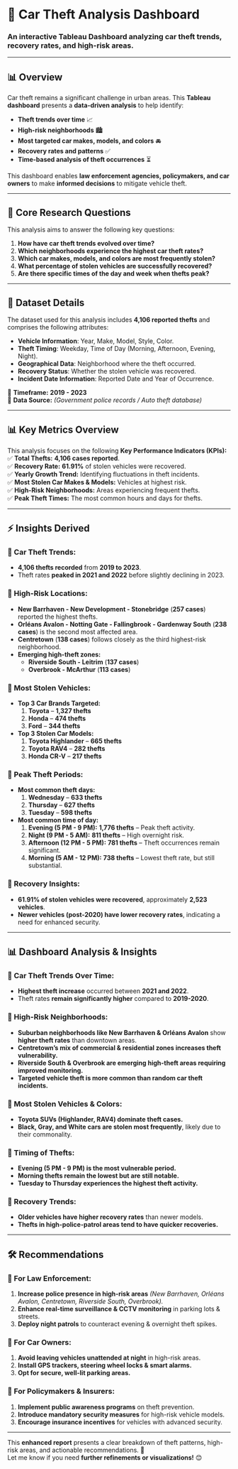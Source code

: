 # 🚗 Car Theft Analysis Dashboard

### An interactive Tableau Dashboard analyzing car theft trends, recovery rates, and high-risk areas.

---

## 📊 Overview
Car theft remains a significant challenge in urban areas. This **Tableau dashboard** presents a **data-driven analysis** to help identify:
- **Theft trends over time** 📈
- **High-risk neighborhoods** 🏙️
- **Most targeted car makes, models, and colors** 🚘
- **Recovery rates and patterns** ✅
- **Time-based analysis of theft occurrences** ⏳

This dashboard enables **law enforcement agencies, policymakers, and car owners** to make **informed decisions** to mitigate vehicle theft.

---

## 🔎 Core Research Questions
This analysis aims to answer the following key questions:
1. **How have car theft trends evolved over time?**
2. **Which neighborhoods experience the highest car theft rates?**
3. **Which car makes, models, and colors are most frequently stolen?**
4. **What percentage of stolen vehicles are successfully recovered?**
5. **Are there specific times of the day and week when thefts peak?**

---

## 📂 Dataset Details
The dataset used for this analysis includes **4,106 reported thefts** and comprises the following attributes:
- **Vehicle Information**: Year, Make, Model, Style, Color.
- **Theft Timing**: Weekday, Time of Day (Morning, Afternoon, Evening, Night).
- **Geographical Data**: Neighborhood where the theft occurred.
- **Recovery Status**: Whether the stolen vehicle was recovered.
- **Incident Date Information**: Reported Date and Year of Occurrence.

📌 **Timeframe:** **2019 - 2023**  
📌 **Data Source:** _(Government police records / Auto theft database)_

---

## 📊 Key Metrics Overview
This analysis focuses on the following **Key Performance Indicators (KPIs):**
✅ **Total Thefts:** **4,106 cases reported**.  
✅ **Recovery Rate:** **61.91%** of stolen vehicles were recovered.  
✅ **Yearly Growth Trend:** Identifying fluctuations in theft incidents.  
✅ **Most Stolen Car Makes & Models:** Vehicles at highest risk.  
✅ **High-Risk Neighborhoods:** Areas experiencing frequent thefts.  
✅ **Peak Theft Times:** The most common hours and days for thefts.  

---

## ⚡ Insights Derived
### **📌 Car Theft Trends:**
- **4,106 thefts recorded** from **2019 to 2023**.
- Theft rates **peaked in 2021 and 2022** before slightly declining in 2023.

### **📌 High-Risk Locations:**
- **New Barrhaven - New Development - Stonebridge** (**257 cases**) reported the highest thefts.
- **Orléans Avalon - Notting Gate - Fallingbrook - Gardenway South** (**238 cases**) is the second most affected area.
- **Centretown** (**138 cases**) follows closely as the third highest-risk neighborhood.
- **Emerging high-theft zones:**
  - **Riverside South - Leitrim** (**137 cases**)
  - **Overbrook - McArthur** (**113 cases**)

### **📌 Most Stolen Vehicles:**
- **Top 3 Car Brands Targeted:**
  1. **Toyota** – **1,327 thefts**
  2. **Honda** – **474 thefts**
  3. **Ford** – **344 thefts**
- **Top 3 Stolen Car Models:**
  1. **Toyota Highlander** – **665 thefts**
  2. **Toyota RAV4** – **282 thefts**
  3. **Honda CR-V** – **217 thefts**

### **📌 Peak Theft Periods:**
- **Most common theft days:**
  1. **Wednesday** – **633 thefts**
  2. **Thursday** – **627 thefts**
  3. **Tuesday** – **598 thefts**
- **Most common time of day:**
  1. **Evening (5 PM - 9 PM):** **1,776 thefts** – Peak theft activity.
  2. **Night (9 PM - 5 AM):** **811 thefts** – High overnight risk.
  3. **Afternoon (12 PM - 5 PM):** **781 thefts** – Theft occurrences remain significant.
  4. **Morning (5 AM - 12 PM):** **738 thefts** – Lowest theft rate, but still substantial.

### **📌 Recovery Insights:**
- **61.91% of stolen vehicles were recovered**, approximately **2,523 vehicles**.
- **Newer vehicles (post-2020) have lower recovery rates**, indicating a need for enhanced security.

---

## 📊 Dashboard Analysis & Insights

### **📌 Car Theft Trends Over Time:**
- **Highest theft increase** occurred between **2021 and 2022**.
- Theft rates **remain significantly higher** compared to **2019-2020**.

### **📌 High-Risk Neighborhoods:**
- **Suburban neighborhoods like New Barrhaven & Orléans Avalon** show **higher theft rates** than downtown areas.
- **Centretown’s mix of commercial & residential zones increases theft vulnerability.**
- **Riverside South & Overbrook are emerging high-theft areas requiring improved monitoring.**
- **Targeted vehicle theft is more common than random car theft incidents.**

### **📌 Most Stolen Vehicles & Colors:**
- **Toyota SUVs (Highlander, RAV4) dominate theft cases.**
- **Black, Gray, and White cars are stolen most frequently**, likely due to their commonality.

### **📌 Timing of Thefts:**
- **Evening (5 PM - 9 PM) is the most vulnerable period.**
- **Morning thefts remain the lowest but are still notable.**
- **Tuesday to Thursday experiences the highest theft activity.**

### **📌 Recovery Trends:**
- **Older vehicles have higher recovery rates** than newer models.
- **Thefts in high-police-patrol areas tend to have quicker recoveries.**

---

## 🛠️ Recommendations
### **🔹 For Law Enforcement:**
1. **Increase police presence in high-risk areas** _(New Barrhaven, Orléans Avalon, Centretown, Riverside South, Overbrook)._  
2. **Enhance real-time surveillance & CCTV monitoring** in parking lots & streets.  
3. **Deploy night patrols** to counteract evening & overnight theft spikes.  

### **🔹 For Car Owners:**
1. **Avoid leaving vehicles unattended at night** in high-risk areas.  
2. **Install GPS trackers, steering wheel locks & smart alarms.**  
3. **Opt for secure, well-lit parking areas.**  

### **🔹 For Policymakers & Insurers:**
1. **Implement public awareness programs** on theft prevention.  
2. **Introduce mandatory security measures** for high-risk vehicle models.  
3. **Encourage insurance incentives** for vehicles with advanced security.  

---

This **enhanced report** presents a clear breakdown of theft patterns, high-risk areas, and actionable recommendations. 🚀  
Let me know if you need **further refinements or visualizations!** 😊
